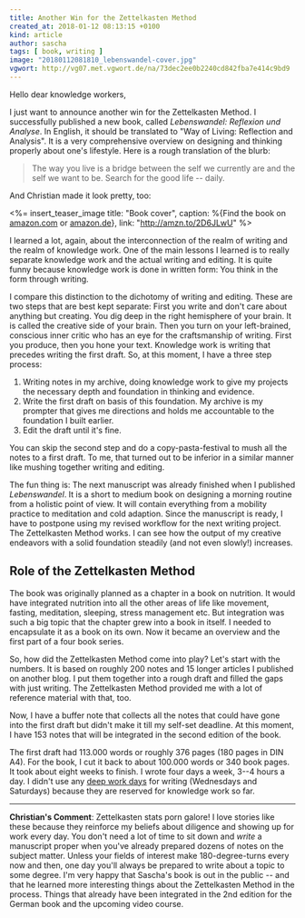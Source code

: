```yaml
---
title: Another Win for the Zettelkasten Method
created_at: 2018-01-12 08:13:15 +0100
kind: article
author: sascha
tags: [ book, writing ]
image: "20180112081810_lebenswandel-cover.jpg"
vgwort: http://vg07.met.vgwort.de/na/73dec2ee0b2240cd842fba7e414c9bd9
---
```


Hello dear knowledge workers,

I just want to announce another win for the Zettelkasten Method. I successfully published a new book, called *Lebenswandel: Reflexion und Analyse*. In English, it should be translated to "Way of Living: Reflection and Analysis". It is a very comprehensive overview on designing and thinking properly about one's lifestyle. Here is a rough translation of the blurb:

> The way you live is a bridge between the self we currently are and the self we want to be. Search for the good life -- daily.

And Christian made it look pretty, too:

<%= insert_teaser_image title: "Book cover", caption: %{Find the book on <a href="http://amzn.to/2D6JLwU">amazon.com</a> or <a href="http://amzn.to/2D46zhp">amazon.de</a>}, link: "http://amzn.to/2D6JLwU" %>

I learned a lot, again, about the interconnection of the realm of writing and the realm of knowledge work. One of the main lessons I learned is to really separate knowledge work and the actual writing and editing. It is quite funny because knowledge work is done in written form: You think in the form through writing. 

I compare this distinction to the dichotomy of writing and editing. These are two steps that are best kept separate: First you write and don't care about anything but creating. You dig deep in the right hemisphere of your brain. It is called the creative side of your brain. Then you turn on your left-brained, conscious inner critic who has an eye for the craftsmanship of writing. First you produce, then you hone your text. Knowledge work is writing that precedes writing the first draft. So, at this moment, I have a three step process:

1. Writing notes in my archive, doing knowledge work to give my projects the necessary depth and foundation in thinking and evidence.
2. Write the first draft on basis of this foundation. My archive is my prompter that gives me directions and holds me accountable to the foundation I built earlier.
3. Edit the draft until it's fine.

You can skip the second step and do a copy-pasta-festival to mush all the notes to a first draft. To me, that turned out to be inferior in a similar manner like mushing together writing and editing. 

The fun thing is: The next manuscript was already finished when I published *Lebenswandel*. It is a short to medium book on designing a morning routine from a holistic point of view. It will contain everything from a mobility practice to meditation and cold adaption. Since the manuscript is ready, I have to postpone using my revised workflow for the next writing project. The Zettelkasten Method works. I can see how the output of my creative endeavors with a solid foundation steadily (and not even slowly!) increases.

## Role of the Zettelkasten Method

The book was originally planned as a chapter in a book on nutrition. It would have integrated nutrition into all the other areas of life like movement, fasting, meditation, sleeping, stress management etc. But integration was such a big topic that the chapter grew into a book in itself. I needed to encapsulate it as a book on its own. Now it became an overview and the first part of a four book series.

So, how did the Zettelkasten Method come into play? Let's start with the numbers. It is based on roughly 200 notes and 15 longer articles I published on another blog. I put them together into a rough draft and filled the gaps with just writing. The Zettelkasten Method provided me with a lot of reference material with that, too.

Now, I have a buffer note that collects all the notes that could have gone into the first draft but didn't make it till my self-set deadline. At this moment, I have 153 notes that will be integrated in the second edition of the book. 

The first draft had 113.000 words or roughly 376 pages (180 pages in DIN A4). For the book, I cut it back to about 100.000 words or 340 book pages. It took about eight weeks to finish. I wrote four days a week, 3--4 hours a day. I didn't use any [deep work days](https://zettelkasten.de/posts/practical-integration-deep-work/) for writing (Wednesdays and Saturdays) because they are reserved for knowledge work so far.

-----

**Christian's Comment**: Zettelkasten stats porn galore! I love stories like these because they reinforce my beliefs about diligence and showing up for work every day. You don't need a lot of time to sit down and _write_ a manuscript proper when you've already prepared dozens of notes on the subject matter. Unless your fields of interest make 180-degree-turns every now and then, one day you'll always be prepared to write about a topic to some degree. I'm very happy that Sascha's book is out in the public -- and that he learned more interesting things about the Zettelkasten Method in the process. Things that already have been integrated in the 2nd edition for the German book and the upcoming video course.
